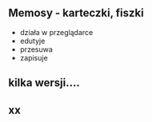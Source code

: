 ## Memosy - karteczki, fiszki
- działa w przeglądarce
- edutyje
- przesuwa
- zapisuje

## kilka wersji....


## xx
